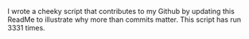 I wrote a cheeky script that contributes to my Github by updating this ReadMe to illustrate why more than commits matter. This script has run 3331 times.